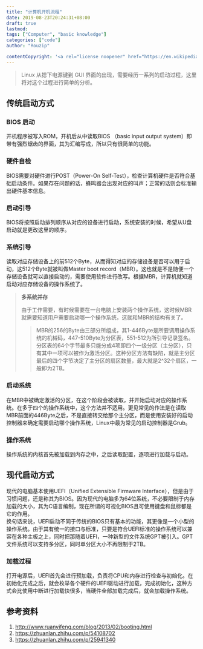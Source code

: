 ```yaml
---
title: "计算机开机流程"
date: 2019-08-23T20:24:31+08:00
draft: true
lastmod:
tags: ["Computer", "basic knowledge"]
categories: ["code"]
author: "Rouzip"

contentCopyright: '<a rel="license noopener" href="https://en.wikipedia.org/wiki/Wikipedia:Text_of_Creative_Commons_Attribution-ShareAlike_3.0_Unported_License" target="_blank">Creative Commons Attribution-ShareAlike License</a>'
---
```


> Linux 从摁下电源键到 GUI 界面的出现，需要经历一系列的启动过程，这里将对这个过程进行简单的分析。

## 传统启动方式

### BIOS 启动

开机程序被写入ROM，开机后从中读取BIOS （basic input output system）即带有强烈锯齿的界面，其为汇编写成，所以只有很简单的功能。

### 硬件自检

BIOS需要对硬件进行POST（Power-On Self-Test），检查计算机硬件是否符合基础启动条件。如果存在问题的话，蜂鸣器会出现对应的叫声；正常的话则会标准输出硬件基本信息。

### 启动引导

BIOS将按照启动排列顺序从对应的设备进行启动，系统安装的时候，希望从U盘启动就是更改这里的顺序。

### 系统引导

读取对应存储设备上的前512个Byte，从而得知对应的存储设备是否可以用于启动，这512个Byte就被叫做Master boot record（MBR）。这也就是不是随便一个存储设备就可以直接启动的，需要使用软件进行改写。根据MBR，计算机就知道启动对应存储设备的操作系统了。

> **多系统并存**
>
> 由于工作需要，有时候需要在一台电脑上安装两个操作系统，这时候MBR就需要知道用户需要启动哪一个操作系统，这就和MBR的结构有关了。
>
>> MBR的256的Byte由三部分所组成，其1-446Byte是所要调用操作系统的机械码，447-510Byte为分区表，551-512为所引导记录签名。分区表的64个字节最多只能分成4项即四个一级分区（主分区），只有其中一项可以被作为激活分区。这种分区方法有缺陷，就是主分区最后的四个字节决定了主分区的扇区数量，最大就是2^32个扇区，一般即为2TB。

### 启动系统

在MBR中被确定激活的分区，在这个阶段会被读取，并开始启动对应的操作系统。在多于四个的操作系统中，这个方法并不适用。更见常见的作法是在读取MBR前面的446Byte之后，不是直接转交给那个主分区，而是使用安装好的启动控制器来确定需要启动哪个操作系统，Linux中最为常见的启动控制器是Grub。

### 操作系统

操作系统的内核首先被加载到内存之中，之后读取配置，逐项进行加载与启动。

## 现代启动方式

现代的电脑基本使用UEFI（Unified Extensible Firmware Interface），但是由于习惯问题，还是称其为BIOS。因为现代的电脑多为64位系统，不必要限制于内存加载的大小，其为C语言编制，现在所谓的可视化BIOS且可使用键盘和鼠标都是它的作用。   
换句话来说，UEFI启动不同于传统的BIOS只有基本的功能，其更像是一个小型的操作系统。由于其有统一的接口与标准，只要是符合UEFI标准的操作系统可以兼容在各种主板之上，同时把那随着UEFI，一种新型的文件系统GPT被引入。GPT文件系统可以支持多分区，同时单分区大小不再限制于2TB。  

### 加载过程

打开电源后，UEFI首先会进行预加载，负责将CPU和内存进行检查与初始化。在初始化完成之后，就会枚举各个硬件的UEFI驱动进行加载，完成初始化，这种方式会比使用中断进行加载快很多，当硬件全部加载完成后，就会加载操作系统。

## 参考资料

1. <http://www.ruanyifeng.com/blog/2013/02/booting.html>
2. <https://zhuanlan.zhihu.com/p/54108702>
3. <https://zhuanlan.zhihu.com/p/25941340>
